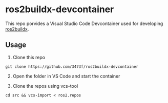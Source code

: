 # ros2buildx-devcontainer

This repo porvides a Visual Studio Code Devcontainer used for developing [ros2buildx](https://github.com/3473f/ros2buildx).

## Usage

1. Clone this repo

```shell
git clone https://github.com/3473f/ros2buildx-devcontainer
```

2. Open the folder in VS Code and start the container

3. Clone the repos using vcs-tool

```shell
cd src && vcs-import < ros2.repos
```